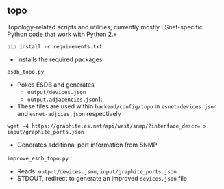 ## topo

Topology-related scripts and utilities; currently mostly ESnet-specific Python code that work with Python 2.x

`pip install -r requirements.txt`
- Installs the required packages

`esdb_topo.py`
- Pokes ESDB and generates
  * `output/devices.json`
  * `output.adjacencies.json`1¡
- These files are used within `backend/config/topo` in `esnet-devices.json` and `esnet-adjcies.json` respectively

`wget -4 https://graphite.es.net/api/west/snmp/?interface_descr= > input/graphite_ports.json`
 - Generates additional port information from SNMP 
  
`improve_esdb_topo.py` : 
 - Reads: `output/devices.json`, `input/graphite_ports.json`
 - STDOUT, redirect to generate an improved `devices.json` file

